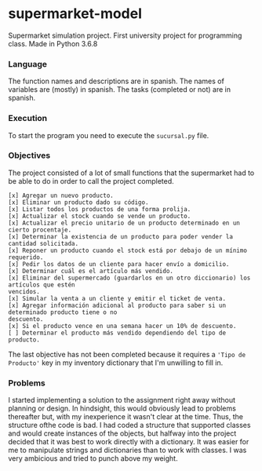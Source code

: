# supermarket-model
Supermarket simulation project. First university project for programming class.
Made in Python 3.6.8
### Language
The function names and descriptions are in spanish.
The names of variables are (mostly) in spanish.
The tasks (completed or not) are in spanish.
### Execution
To start the program you need to execute the `sucursal.py` file.
### Objectives
The project consisted of a lot of small functions that the supermarket had to be
able to do in order to call the project completed.
```
[x] Agregar un nuevo producto.
[x] Eliminar un producto dado su código.
[x] Listar todos los productos de una forma prolija.
[x] Actualizar el stock cuando se vende un producto.
[x] Actualizar el precio unitario de un producto determinado en un cierto procentaje.
[x] Determinar la existencia de un producto para poder vender la cantidad solicitada.
[x] Reponer un producto cuando el stock está por debajo de un mínimo requerido.
[x] Pedir los datos de un cliente para hacer envío a domicilio.
[x] Determinar cuál es el artículo más vendido.
[x] Eliminar del supermercado (guardarlos en un otro diccionario) los artículos que estén
vencidos.
[x] Simular la venta a un cliente y emitir el ticket de venta.
[x] Agregar información adicional al producto para saber si un determinado producto tiene o no
descuento.
[x] Si el producto vence en una semana hacer un 10% de descuento.
[ ] Determinar el producto más vendido dependiendo del tipo de producto.
```

The last objective has not been completed because it requires a `'Tipo de Producto'` key in my inventory dictionary that I'm unwilling to fill in.

### Problems
I started implementing a solution to the assignment right away without planning or design. In hindsight, this would obviously lead to problems thereafter but, with my inexperience it wasn't clear at the time. Thus, the structure ofthe code is bad. I had coded a structure that supported classes and would create instances of the objects, but halfway into the project decided that it was best to work directly with a dictionary. It was easier for me to manipulate strings and dictionaries than to work with classes. I was very ambicious and tried to punch above my weight.
